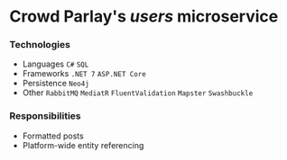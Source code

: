 # Crowd Parlay's *users* microservice

### Technologies
- Languages `C#` `SQL`
- Frameworks `.NET 7` `ASP.NET Core`
- Persistence `Neo4j`
- Other `RabbitMQ` `MediatR` `FluentValidation` `Mapster` `Swashbuckle`

### Responsibilities
- Formatted posts
- Platform-wide entity referencing
